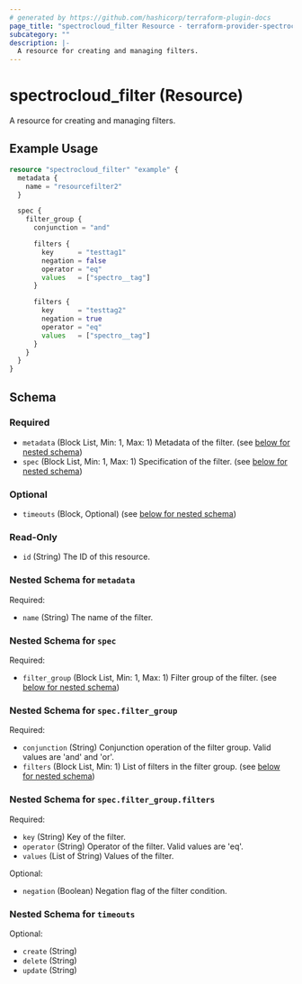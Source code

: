 ```yaml
---
# generated by https://github.com/hashicorp/terraform-plugin-docs
page_title: "spectrocloud_filter Resource - terraform-provider-spectrocloud"
subcategory: ""
description: |-
  A resource for creating and managing filters.
---
```


# spectrocloud_filter (Resource)

A resource for creating and managing filters.

## Example Usage

```terraform
resource "spectrocloud_filter" "example" {
  metadata {
    name = "resourcefilter2"
  }

  spec {
    filter_group {
      conjunction = "and"

      filters {
        key      = "testtag1"
        negation = false
        operator = "eq"
        values   = ["spectro__tag"]
      }

      filters {
        key      = "testtag2"
        negation = true
        operator = "eq"
        values   = ["spectro__tag"]
      }
    }
  }
}
```

<!-- schema generated by tfplugindocs -->
## Schema

### Required

- `metadata` (Block List, Min: 1, Max: 1) Metadata of the filter. (see [below for nested schema](#nestedblock--metadata))
- `spec` (Block List, Min: 1, Max: 1) Specification of the filter. (see [below for nested schema](#nestedblock--spec))

### Optional

- `timeouts` (Block, Optional) (see [below for nested schema](#nestedblock--timeouts))

### Read-Only

- `id` (String) The ID of this resource.

<a id="nestedblock--metadata"></a>
### Nested Schema for `metadata`

Required:

- `name` (String) The name of the filter.


<a id="nestedblock--spec"></a>
### Nested Schema for `spec`

Required:

- `filter_group` (Block List, Min: 1, Max: 1) Filter group of the filter. (see [below for nested schema](#nestedblock--spec--filter_group))

<a id="nestedblock--spec--filter_group"></a>
### Nested Schema for `spec.filter_group`

Required:

- `conjunction` (String) Conjunction operation of the filter group. Valid values are 'and' and 'or'.
- `filters` (Block List, Min: 1) List of filters in the filter group. (see [below for nested schema](#nestedblock--spec--filter_group--filters))

<a id="nestedblock--spec--filter_group--filters"></a>
### Nested Schema for `spec.filter_group.filters`

Required:

- `key` (String) Key of the filter.
- `operator` (String) Operator of the filter. Valid values are 'eq'.
- `values` (List of String) Values of the filter.

Optional:

- `negation` (Boolean) Negation flag of the filter condition.




<a id="nestedblock--timeouts"></a>
### Nested Schema for `timeouts`

Optional:

- `create` (String)
- `delete` (String)
- `update` (String)
